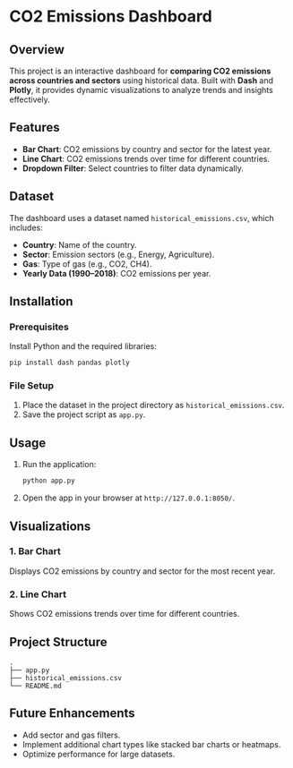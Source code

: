 
# CO2 Emissions Dashboard

## Overview

This project is an interactive dashboard for **comparing CO2 emissions across countries and sectors** using historical data. Built with **Dash** and **Plotly**, it provides dynamic visualizations to analyze trends and insights effectively.

## Features

- **Bar Chart**: CO2 emissions by country and sector for the latest year.
- **Line Chart**: CO2 emissions trends over time for different countries.
- **Dropdown Filter**: Select countries to filter data dynamically.

## Dataset

The dashboard uses a dataset named `historical_emissions.csv`, which includes:
- **Country**: Name of the country.
- **Sector**: Emission sectors (e.g., Energy, Agriculture).
- **Gas**: Type of gas (e.g., CO2, CH4).
- **Yearly Data (1990–2018)**: CO2 emissions per year.

## Installation

### Prerequisites
Install Python and the required libraries:
```bash
pip install dash pandas plotly
```

### File Setup
1. Place the dataset in the project directory as `historical_emissions.csv`.
2. Save the project script as `app.py`.

## Usage

1. Run the application:
   ```bash
   python app.py
   ```
2. Open the app in your browser at `http://127.0.0.1:8050/`.

## Visualizations

### 1. Bar Chart
Displays CO2 emissions by country and sector for the most recent year.

### 2. Line Chart
Shows CO2 emissions trends over time for different countries.

## Project Structure

```
.
├── app.py                
├── historical_emissions.csv  
└── README.md             
```

## Future Enhancements

- Add sector and gas filters.
- Implement additional chart types like stacked bar charts or heatmaps.
- Optimize performance for large datasets.

